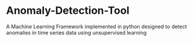 # Anomaly-Detection-Tool
 A Machine Learning Framework implemented in python designed to detect anomalies in time series data using unsupervised learning 
